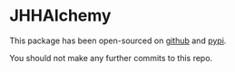 # JHHAlchemy

This package has been open-sourced on
[github](https://github.com/JawboneHealth/jhhalchemy) and
[pypi](https://pypi.python.org/pypi/jhhalchemy/).

You should not make any further commits to this repo.